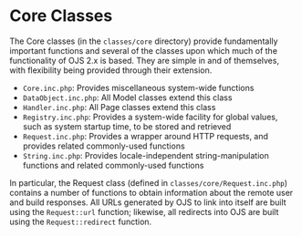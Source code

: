 # Core Classes

The Core classes (in the ``classes/core`` directory) provide fundamentally important functions and several of the classes upon which much of the functionality of OJS 2.x is based. They are simple in and of themselves, with flexibility being provided through their extension.

- ``Core.inc.php``: Provides miscellaneous system-wide functions
- ``DataObject.inc.php``: All Model classes extend this class
- ``Handler.inc.php``: All Page classes extend this class
- ``Registry.inc.php``: Provides a system-wide facility for global values, such as system startup time, to be stored and retrieved
- ``Request.inc.php``: Provides a wrapper around HTTP requests, and provides related commonly-used functions
- ``String.inc.php``: Provides locale-independent string-manipulation functions and related commonly-used functions

In particular, the Request class (defined in ``classes/core/Request.inc.php``) contains a number of functions to obtain information about the remote user and build responses. All URLs generated by OJS to link into itself are built using the ``Request::url`` function; likewise, all redirects into OJS are built using the ``Request::redirect`` function.

